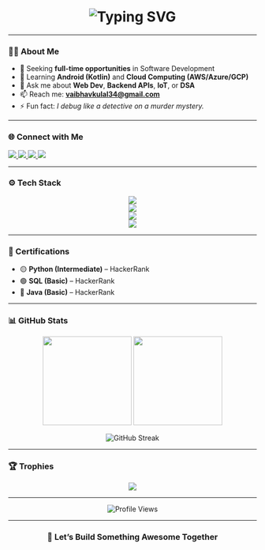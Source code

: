 <h1 align="center">
  <img src="https://readme-typing-svg.demolab.com?font=Fira+Code&size=24&duration=3000&pause=1000&center=true&vCenter=true&width=435&lines=Hi+%F0%9F%91%8B%2C+I'm+Vaibhav+Kulal;Software+Developer+%7C+Full+Stack+Engineer;Web+%7C+Android+%7C+Backend+%7C+Cloud" alt="Typing SVG" />
</h1>

---

### 🧑‍💼 About Me

- 🔭 Seeking **full-time opportunities** in Software Development  
- 🌱 Learning **Android (Kotlin)** and **Cloud Computing (AWS/Azure/GCP)**  
- 💬 Ask me about **Web Dev**, **Backend APIs**, **IoT**, or **DSA**
- 📫 Reach me: **vaibhavkulal34@gmail.com**
- ⚡ Fun fact: *I debug like a detective on a murder mystery.*

---

### 🌐 Connect with Me

<p align="left">
  <a href="mailto:vaibhavkulal34@gmail.com">
    <img src="https://skillicons.dev/icons?i=gmail" />
  </a>
  <a href="https://www.linkedin.com/in/vaibhavkulal/" target="_blank">
    <img src="https://skillicons.dev/icons?i=linkedin" />
  </a>
  <a href="https://twitter.com/" target="_blank">
    <img src="https://skillicons.dev/icons?i=twitter" />
  </a>
  <a href="https://www.hackerrank.com/vaibhavkulal34" target="_blank">
    <img src="https://img.shields.io/badge/HackerRank-2EC866?style=for-the-badge&logo=HackerRank&logoColor=white"/>
  </a>
</p>

---

### ⚙️ Tech Stack

<p align="center">
  <img src="https://skillicons.dev/icons?i=java,js,py,html,css,c,cpp,kotlin,bash,mysql,mongodb,firebase" /><br/>
  <img src="https://skillicons.dev/icons?i=spring,react,nodejs,express,django,flask,android,arduino" /><br/>
  <img src="https://skillicons.dev/icons?i=aws,azure,gcp,docker,kubernetes,git,github,vscode" /><br/>
  <img src="https://skillicons.dev/icons?i=figma,blender,photoshop,illustrator,opencv,matlab" />
</p>

---

### 📜 Certifications

- 🟡 **Python (Intermediate)** – HackerRank  
- 🟢 **SQL (Basic)** – HackerRank  
- 🔵 **Java (Basic)** – HackerRank  

---

### 📊 GitHub Stats

<p align="center">
  <img src="https://github-readme-stats.vercel.app/api?username=vaibhavkulal&show_icons=true&theme=tokyonight&hide_border=true" height="180px" />
  <img src="https://github-readme-stats.vercel.app/api/top-langs/?username=vaibhavkulal&layout=compact&theme=tokyonight&hide_border=true" height="180px"/>
</p>

<p align="center">
  <img src="https://github-readme-streak-stats.herokuapp.com/?user=vaibhavkulal&theme=tokyonight&hide_border=true" alt="GitHub Streak" />
</p>

---

### 🏆 Trophies

<p align="center">
  <img src="https://github-profile-trophy.vercel.app/?username=vaibhavkulal&theme=onestar&row=1&no-bg=true&no-frame=true" />
</p>

---

<p align="center">
  <img src="https://komarev.com/ghpvc/?username=vaibhavkulal&label=Profile+Views&color=0e75b6&style=flat-square" alt="Profile Views" />
</p>

---

<h3 align="center">🚀 Let’s Build Something Awesome Together</h3>
